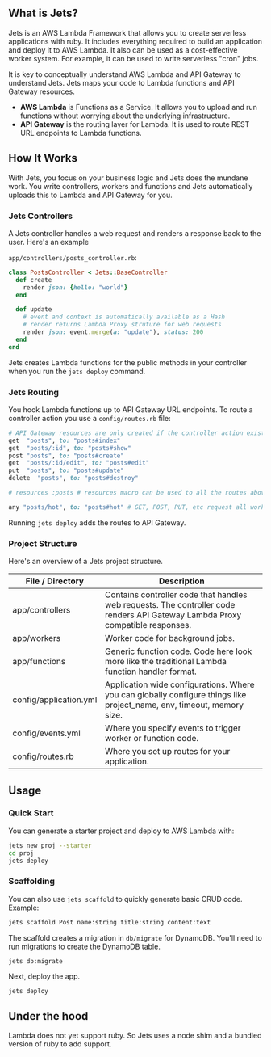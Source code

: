 ## What is Jets?

Jets is an AWS Lambda Framework that allows you to create serverless applications with ruby.  It includes everything required to build an application and deploy it to AWS Lambda.  It also can be used as a cost-effective worker system. For example, it can be used to write serverless "cron" jobs.

It is key to conceptually understand AWS Lambda and API Gateway to understand Jets.  Jets maps your code to Lambda functions and API Gateway resources.

* **AWS Lambda** is Functions as a Service. It allows you to upload and run functions without worrying about the underlying infrastructure.
* **API Gateway** is the routing layer for Lambda. It is used to route REST URL endpoints to Lambda functions.

## How It Works

With Jets, you focus on your business logic and Jets does the mundane work. You write controllers, workers and functions and Jets automatically uploads this to Lambda and API Gateway for you.

### Jets Controllers

A Jets controller handles a web request and renders a response back to the user.  Here's an example

`app/controllers/posts_controller.rb`:

```ruby
class PostsController < Jets::BaseController
  def create
    render json: {hello: "world"}
  end

  def update
    # event and context is automatically available as a Hash
    # render returns Lambda Proxy struture for web requests
    render json: event.merge(a: "update"), status: 200
  end
end
```

Jets creates Lambda functions for the public methods in your controller when you run the `jets deploy` command.

### Jets Routing

You hook Lambda functions up to API Gateway URL endpoints.  To route a controller action you use a `config/routes.rb` file:

```ruby
# API Gateway resources are only created if the controller action exists.
get  "posts", to: "posts#index"
get  "posts/:id", to: "posts#show"
post "posts", to: "posts#create"
get  "posts/:id/edit", to: "posts#edit"
put  "posts", to: "posts#update"
delete  "posts", to: "posts#destroy"

# resources :posts # resources macro can be used to all the routes above

any "posts/hot", to: "posts#hot" # GET, POST, PUT, etc request all work
```

Running `jets deploy` adds the routes to API Gateway.

### Project Structure

Here's an overview of a Jets project structure.

File / Directory  | Description
------------- | -------------
app/controllers  | Contains controller code that handles web requests.  The controller code renders API Gateway Lambda Proxy compatible responses.
app/workers  | Worker code for background jobs.
app/functions  | Generic function code.  Code here look more like the traditional Lambda function handler format.
config/application.yml  | Application wide configurations.  Where you can globally configure things like project_name, env, timeout, memory size.
config/events.yml  | Where you specify events to trigger worker or function code.
config/routes.rb  | Where you set up routes for your application.

## Usage

### Quick Start

You can generate a starter project and deploy to AWS Lambda with:

```sh
jets new proj --starter
cd proj
jets deploy
```

### Scaffolding

You can also use `jets scaffold` to quickly generate basic CRUD code.  Example:

```sh
jets scaffold Post name:string title:string content:text
```

The scaffold creates a migration in `db/migrate` for DynamoDB. You'll need to run migrations to create the DynamoDB table.

```
jets db:migrate
```

Next, deploy the app.

```sh
jets deploy
```

## Under the hood

Lambda does not yet support ruby. So Jets uses a node shim and a bundled version of ruby to add support.


